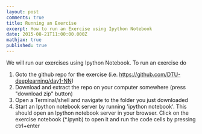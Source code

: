```yaml
---
layout: post
comments: true
title: Running an Exercise
excerpt: How to run an Exercise using Ipython Notebook
date: 2015-08-21T11:00:00.000Z
mathjax: true
published: true
---
```



We will run our exercises using Ipython Notebook. To run an exercise do

1. Goto the github repo for the exercise (i.e. https://github.com/DTU-deeplearning/day1-NN)
2. Download and extract the repo on your computer somewhere (press "download zip" button)
3. Open a Terminal/shell and navigate to the folder you just downloaded
4. Start an Ipython notebook server by running 'ipython notebook'. This should open an Ipython notebook server in your browser. Click on the exercise notebook (*.ipynb) to open it and run the code cells by pressing ctrl+enter
